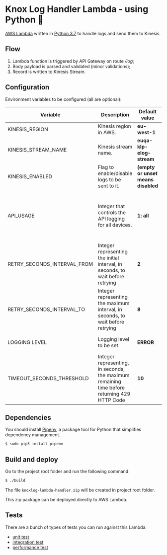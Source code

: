 # Knox Log Handler Lambda - using Python 🐍

[AWS Lambda](https://aws.amazon.com/lambda/) written in [Python 3.7](https://python.org) to handle logs and send them to Kinesis.

## Flow

1) Lambda function is triggered by API Gateway on route _/log_;
2) Body payload is parsed and validated (minor validations);
3) Record is written to Kinesis Stream.

## Configuration

Environment variables to be configured (all are optional):

| Variable | Description | Default value | Accepted values |
| -------- | ----------- | ------------- | --------------- |
| KINESIS_REGION | Kinesis region in AWS. | **eu-west-1** | **string** |
| KINESIS_STREAM_NAME | Kinesis stream name. | **euqa-klp-elog-stream** | **string** |
| KINESIS_ENABLED | Flag to enable/disable logs to be sent to it. | **(empty or unset means disabled** | **string** |
| API_USAGE | Integer that controls the API logging for all devices. | **1: all** | **only specific integers** 0: disabled, 1: all, 2: only set APIs |
| RETRY_SECONDS_INTERVAL_FROM | Integer representing the initial interval, in seconds, to wait before retrying | **2** | **positive integer** | 
| RETRY_SECONDS_INTERVAL_TO | Integer representing the maximum interval, in seconds, to wait before retrying | **8** | **positive integer** | 
| LOGGING LEVEL | Logging level to be set | **ERROR** | **"DEBUG" or "ERROR"** | 
| TIMEOUT_SECONDS_THRESHOLD | Integer representing, in seconds, the maximum remaining time before returning 429 HTTP Code | **10** | **positive integer** | 

## Dependencies

You should install [Pipenv](https://docs.pipenv.org), a package tool for Python that simplifies dependency management.

```bash
$ sudo pip3 install pipenv
```

## Build and deploy

Go to the project root folder and run the following command:

```bash
$ ./build 
```

The file `knoxlog-lambda-handler.zip` will be created in project root folder.

This zip package can be deployed directly to AWS Lambda.

## Tests

There are a bunch of types of tests you can run against this Lambda:

- [unit test](tests/unit)
- [integration test](tests/integration)
- [performance test](tests/performance)
